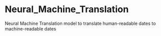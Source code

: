 # Neural_Machine_Translation
Neural Machine Translation model to translate human-readable dates to machine-readable dates

